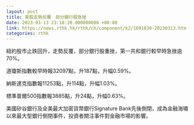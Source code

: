 ```yaml
---
layout: post
title: 美股走勢反覆　部分銀行股急挫
date: 2023-03-13 23:18:20.000000000 +08:00
link: https://news.rthk.hk/rthk/ch/component/k2/1691830-20230313.htm
categories: rthk
---
```


紐約股市止跌回升，走勢反覆，部分銀行股重挫，第一共和銀行較早時急挫逾70%。

道瓊斯指數較早時報32097點，升187點，升幅0.59%。

納斯達克指數報11253點，升114點，升幅1.03%。

標準普爾500指數報3885點，升24點，升幅0.63%。

美國矽谷銀行及全美最大加密貨幣銀行Signature Bank先後倒閉，成為金融海嘯以來最大型銀行倒閉事件，投資者關注事件對金融市場的影響。
